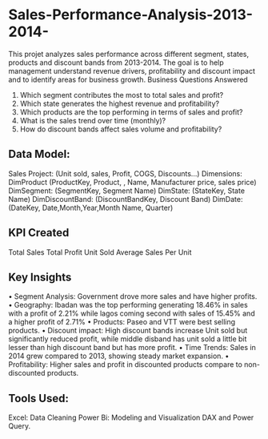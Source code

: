 # Sales-Performance-Analysis-2013-2014-
This  projet analyzes sales performance across different segment, states, products and discount bands from 2013-2014. The goal is to help management understand revenue drivers,  profitability and discount impact and to identify areas for business growth.
Business Questions Answered
1.	Which segment contributes the most to total sales and profit?
2.	Which state generates the highest revenue and profitability?
3.	Which products are the top performing in terms of sales and profit?
4.	What is the sales trend over time (monthly)?
5.	How do discount bands affect sales volume and profitability?

## Data Model:
Sales Project: (Unit sold, sales, Profit, COGS, Discounts…)
Dimensions: 
DimProduct (ProductKey, Product, , Name, Manufacturer price, sales price)
DimSegment: (SegmentKey, Segment Name)
DimState: (StateKey, State Name)
DimDiscountBand: (DiscountBandKey, Discount Band)
DimDate: (DateKey, Date,Month,Year,Month Name, Quarter)

## KPI Created
Total Sales
Total Profit
Unit Sold
Average Sales Per Unit

## Key Insights
•	Segment Analysis: Government drove more sales and have higher profits.
•	Geography: Ibadan was the top performing generating 18.46% in sales with a profit of 2.21% while lagos coming second with sales of 15.45% and a higher profit of 2.71%
•	Products: Paseo and VTT were best selling products.
•	Discount impact: High discount bands increase Unit sold but significantly reduced profit, while middle disband has unit sold a little bit lesser than high discount band but has more profit.
•	Time Trends: Sales in 2014 grew compared to 2013, showing steady market expansion.
•	Profitability: Higher sales and profit in  discounted products compare to non-discounted products.

## Tools Used:
Excel: Data Cleaning
Power Bi: Modeling and Visualization
DAX and Power Query.
